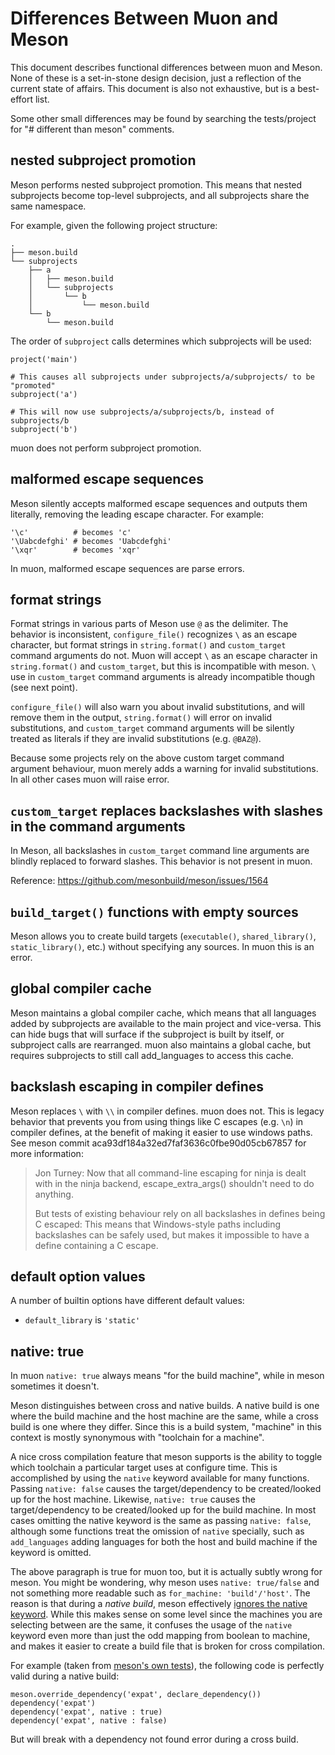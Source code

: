 # Differences Between Muon and Meson

This document describes functional differences between muon and Meson.  None of
these is a set-in-stone design decision, just a reflection of the current state
of affairs.  This document is also not exhaustive, but is a best-effort list.

Some other small differences may be found by searching the tests/project for "#
different than meson" comments.

## nested subproject promotion

Meson performs nested subproject promotion.  This means that nested subprojects
become top-level subprojects, and all subprojects share the same namespace.

For example, given the following project structure:

```
.
├── meson.build
└── subprojects
    ├── a
    │   ├── meson.build
    │   └── subprojects
    │       └── b
    │           └── meson.build
    └── b
        └── meson.build
```

The order of `subproject` calls determines which subprojects will be used:

```meson
project('main')

# This causes all subprojects under subprojects/a/subprojects/ to be "promoted"
subproject('a')

# This will now use subprojects/a/subprojects/b, instead of subprojects/b
subproject('b')
```

muon does not perform subproject promotion.

## malformed escape sequences

Meson silently accepts malformed escape sequences and outputs them literally,
removing the leading escape character.  For example:

```meson
'\c'          # becomes 'c'
'\Uabcdefghi' # becomes 'Uabcdefghi'
'\xqr'        # becomes 'xqr'
```

In muon, malformed escape sequences are parse errors.

## format strings

Format strings in various parts of Meson use `@` as the delimiter.  The behavior
is inconsistent, `configure_file()` recognizes `\` as an escape character, but
format strings in `string.format()` and `custom_target` command arguments do
not.  Muon will accept `\` as an escape character in `string.format()` and
`custom_target`, but this is incompatible with meson.  `\` use in
`custom_target` command arguments is already incompatible though (see next
point).

`configure_file()`  will also warn you about invalid substitutions, and will
remove them in the output, `string.format()` will error on invalid
substitutions, and `custom_target` command arguments will be silently treated as
literals if they are invalid substitutions (e.g. `@BAZ@`).

Because some projects rely on the above custom target command argument
behaviour, muon merely adds a warning for invalid substitutions.  In all other
cases muon will raise error.

## `custom_target` replaces backslashes with slashes in the command arguments

In Meson, all backslashes in `custom_target` command line arguments are blindly
replaced to forward slashes.  This behavior is not present in muon.

Reference: <https://github.com/mesonbuild/meson/issues/1564>

## `build_target()` functions with empty sources

Meson allows you to create build targets (`executable()`, `shared_library()`,
`static_library()`, etc.) without specifying any sources.  In muon this is an
error.

## global compiler cache

Meson maintains a global compiler cache, which means that all languages added by
subprojects are available to the main project and vice-versa.  This can hide
bugs that will surface if the subproject is built by itself, or subproject calls
are rearranged.  muon also maintains a global cache, but requires subprojects to
still call add_languages to access this cache.

## backslash escaping in compiler defines

Meson replaces `\` with `\\` in compiler defines.  muon does not.  This is
legacy behavior that prevents you from using things like C escapes (e.g. `\n`)
in compiler defines, at the benefit of making it easier to use windows paths.
See meson commit aca93df184a32ed7faf3636c0fbe90d05cb67857 for more information:

> Jon Turney:
> Now that all command-line escaping for ninja is dealt with in the ninja
> backend, escape_extra_args() shouldn't need to do anything.
>
> But tests of existing behaviour rely on all backslashes in defines being
> C escaped: This means that Windows-style paths including backslashes can
> be safely used, but makes it impossible to have a define containing a C
> escape.

## default option values

A number of builtin options have different default values:

- `default_library` is `'static'`

## native: true

In muon `native: true` always means "for the build machine", while in meson
sometimes it doesn't.

Meson distinguishes between cross and native builds.  A native build is one
where the build machine and the host machine are the same, while a cross build
is one where they differ.  Since this is a build system, "machine" in this
context is mostly synonymous with "toolchain for a machine".

A nice cross compilation feature that meson supports is the ability to toggle
which toolchain a particular target uses at configure time.  This is
accomplished by using the `native` keyword available for many functions. Passing
`native: false` causes the target/dependency to be created/looked up for the
host machine.  Likewise, `native: true` causes the target/dependency to be
created/looked up for the build machine.  In most cases omitting the native
keyword is the same as passing `native: false`, although some functions treat
the omission of `native` specially, such as `add_languages` adding languages for
both the host and build machine if the keyword is omitted.

The above paragraph is true for muon too, but it is actually subtly wrong for
meson.  You might be wondering, why meson uses `native: true/false` and not
something more readable such as `for_machine: 'build'/'host'`.  The reason is
that during a *native build*, meson effectively [ignores the native keyword].
While this makes sense on some level since the machines you are selecting
between are the same, it confuses the usage of the `native` keyword even more
than just the odd mapping from boolean to machine, and makes it easier to create
a build file that is broken for cross compilation.

For example (taken from [meson's own tests]), the following code is perfectly
valid during a native build:

```meson
meson.override_dependency('expat', declare_dependency())
dependency('expat')
dependency('expat', native : true)
dependency('expat', native : false)
```

But will break with a dependency not found error during a cross build.

[ignores the native keyword]: https://github.com/mesonbuild/meson/pull/8582#issue-841311146
[meson's own tests]: https://github.com/mesonbuild/meson/blob/6b99eeb2c99d4af4be2562b25507541bfd842692/test%20cases/common/240%20dependency%20native%20host%20%3D%3D%20build/meson.build#L15
